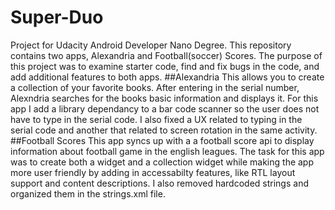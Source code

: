 # Super-Duo
Project for Udacity Android Developer Nano Degree.
This repository contains two apps, Alexandria and Football(soccer) Scores.
The purpose of this project was to examine starter code, find and fix bugs in the code, 
and add additional features to both apps.
##Alexandria
This allows you to create a collection of your favorite books. After entering in the serial number,
Alexndria searches for the books basic information and displays it. For this app I add a library dependancy
to a bar code scanner so the user does not have to type in the serial code. I also fixed a UX related to typing 
in the serial code and another that related to screen rotation in the same activity.
##Football Scores
This app syncs up with a a football score api to display information about football game in the english leagues.
The task for this app was to create both a widget and a collection widget while making the app more user friendly 
by adding in accessabilty features, like RTL layout support and content descriptions. I also removed hardcoded strings
and organized them in the strings.xml file.
